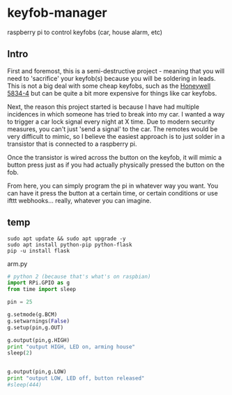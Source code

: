 # keyfob-manager
raspberry pi to control keyfobs (car, house alarm, etc)

## Intro
First and foremost, this is a semi-destructive project - meaning that you will need to 'sacrifice' your keyfob(s) because you will be soldering in leads. This is not a big deal with some cheap keyfobs, such as the [Honeywell 5834-4](https://www.amazon.com/dp/B00SZ304ZK/?coliid=IP6QMZRKBK948) but can be quite a bit more expensive for things like car keyfobs.

Next, the reason this project started is because I have had multiple incidences in which someone has tried to break into my car. I wanted a way to trigger a car lock signal every night at X time. Due to modern security measures, you can't just 'send a signal' to the car. The remotes would be very difficult to mimic, so I believe the easiest approach is to just solder in a transistor that is connected to a raspberry pi.

Once the transistor is wired across the button on the keyfob, it will mimic a button press just as if you had actually physically pressed the button on the fob.

From here, you can simply program the pi in whatever way you want. You can have it press the button at a certain time, or certain conditions or use ifttt webhooks... really, whatever you can imagine.

## temp

```
sudo apt update && sudo apt upgrade -y
sudo apt install python-pip python-flask
pip -u install flask
```


arm.py
``` python
# python 2 (because that's what's on raspbian)
import RPi.GPIO as g
from time import sleep

pin = 25

g.setmode(g.BCM)
g.setwarnings(False)
g.setup(pin,g.OUT)

g.output(pin,g.HIGH)
print "output HIGH, LED on, arming house"
sleep(2)


g.output(pin,g.LOW)
print "output LOW, LED off, button released"
#sleep(444)

```
